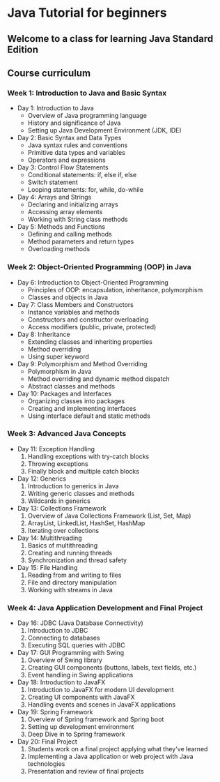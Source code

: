 # Java Tutorial for beginners

## Welcome to a class for learning Java Standard Edition

## Course curriculum

### Week 1: Introduction to Java and Basic Syntax

- Day 1: Introduction to Java
  - Overview of Java programming language
  - History and significance of Java
  - Setting up Java Development Environment (JDK, IDE)
- Day 2: Basic Syntax and Data Types
  - Java syntax rules and conventions
  - Primitive data types and variables
  * Operators and expressions
- Day 3: Control Flow Statements
  - Conditional statements: if, else if, else
  - Switch statement
  - Looping statements: for, while, do-while
- Day 4: Arrays and Strings
  - Declaring and initializing arrays
  - Accessing array elements
  - Working with String class methods
- Day 5: Methods and Functions
  - Defining and calling methods
  - Method parameters and return types
  - Overloading methods

### Week 2: Object-Oriented Programming (OOP) in Java

- Day 6: Introduction to Object-Oriented Programming
  - Principles of OOP: encapsulation, inheritance, polymorphism
  - Classes and objects in Java
- Day 7: Class Members and Constructors
  - Instance variables and methods
  - Constructors and constructor overloading
  - Access modifiers (public, private, protected)
- Day 8: Inheritance
  - Extending classes and inheriting properties
  - Method overriding
  - Using super keyword
- Day 9: Polymorphism and Method Overriding
  - Polymorphism in Java
  - Method overriding and dynamic method dispatch
  - Abstract classes and methods
- Day 10: Packages and Interfaces
  - Organizing classes into packages
  - Creating and implementing interfaces
  - Using interface default and static methods

### Week 3: Advanced Java Concepts

- Day 11: Exception Handling
  1. Handling exceptions with try-catch blocks
  1. Throwing exceptions
  1. Finally block and multiple catch blocks
- Day 12: Generics
  1. Introduction to generics in Java
  1. Writing generic classes and methods
  1. Wildcards in generics
- Day 13: Collections Framework
  1. Overview of Java Collections Framework (List, Set, Map)
  1. ArrayList, LinkedList, HashSet, HashMap
  1. Iterating over collections
- Day 14: Multithreading
  1. Basics of multithreading
  1. Creating and running threads
  1. Synchronization and thread safety
- Day 15: File Handling
  1. Reading from and writing to files
  1. File and directory manipulation
  1. Working with streams in Java

### Week 4: Java Application Development and Final Project

- Day 16: JDBC (Java Database Connectivity)
  1. Introduction to JDBC
  1. Connecting to databases
  1. Executing SQL queries with JDBC
- Day 17: GUI Programming with Swing
  1. Overview of Swing library
  1. Creating GUI components (buttons, labels, text fields, etc.)
  1. Event handling in Swing applications
- Day 18: Introduction to JavaFX
  1. Introduction to JavaFX for modern UI development
  1. Creating UI components with JavaFX
  1. Handling events and scenes in JavaFX applications
- Day 19: Spring Framework
  1. Overview of Spring framework and Spring boot
  1. Setting up development environment
  1. Deep Dive in to Spring framework
- Day 20: Final Project
  1. Students work on a final project applying what they've learned
  1. Implementing a Java application or web project with Java technologies
  1. Presentation and review of final projects

